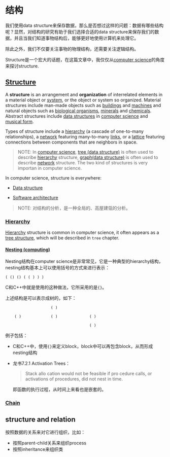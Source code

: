 # 结构

我们使用data structure来保存数据，那么是否想过这样的问题：数据有哪些结构呢？显然，对结构的研究有助于我们选择合适的data structure来保存我们的数据，并且当我们知道事物结构后，能够更好地使用计算机来处理它。

除此之外，我们不仅要关注事物的物理结构，还需要关注逻辑结构。

Structure是一个宏大的话题，在这篇文章中，我仅仅从[computer science](https://en.wikipedia.org/wiki/Computer_science)的角度来探讨structure.

## [Structure](https://en.wikipedia.org/wiki/Structure)

A **structure** is an arrangement and **organization** of interrelated elements in a material object or [system](https://en.wikipedia.org/wiki/System), or the object or system so organized. Material structures include man-made objects such as [buildings](https://en.wikipedia.org/wiki/Building) and [machines](https://en.wikipedia.org/wiki/Machine) and natural objects such as [biological organisms](https://en.wikipedia.org/wiki/Organism), [minerals](https://en.wikipedia.org/wiki/Mineral) and [chemicals](https://en.wikipedia.org/wiki/Chemical_substance). Abstract structures include [data structures](https://en.wikipedia.org/wiki/Data_structure) in [computer science](https://en.wikipedia.org/wiki/Computer_science) and [musical form](https://en.wikipedia.org/wiki/Musical_form). 

Types of structure include a [hierarchy](https://en.wikipedia.org/wiki/Hierarchy) (a cascade of one-to-many relationships), a [network](https://en.wikipedia.org/wiki/Complex_network) featuring many-to-many [links](https://en.wikipedia.org/wiki/Link_(geometry)), or a [lattice](https://en.wikipedia.org/wiki/Lattice_(order)) featuring connections between components that are neighbors in space.

> NOTE: In [computer science](https://en.wikipedia.org/wiki/Computer_science), [tree (data structure)](https://en.wikipedia.org/wiki/Tree_(data_structure)) is often used to describe  [hierarchy](https://en.wikipedia.org/wiki/Hierarchy)  structure, [graph(data structure)](https://en.wikipedia.org/wiki/Graph_(abstract_data_type)) is often used to describe  [network](https://en.wikipedia.org/wiki/Complex_network) structure. The two kind of structures is very importan in computer science.

In computer science, structure is everywhere:

- [Data structure](https://en.wikipedia.org/wiki/Data_structure)

- [Software architecture](https://en.wikipedia.org/wiki/Software_architecture)

> NOTE: 对结构的分析，是一种全局的、高屋建瓴的分析。

### [Hierarchy](https://en.wikipedia.org/wiki/Hierarchical) 

[Hierarchy](https://en.wikipedia.org/wiki/Hierarchical) structure is common in computer science, it often appears as a [tree structure](https://en.wikipedia.org/wiki/Tree_structure), which will be described in `tree` chapter.

#### [Nesting (computing)](https://en.wikipedia.org/wiki/Nesting_(computing))

Nesting结构在computer science是非常常见，它是一种典型的hierarchy结构，nesting结构基本上可以使用括号的方式来进行表示：

```
( () () ( ( ) ) )
```

C和C++中就是使用的这种做法，它所采用的是`{}`。

上述结构是可以表示成树的，如下：

```
					( )
	
    ( )				( )				 ( )
    								
    								 ( )
```

例子包括：

- C和C++中，使用`{}`来定义block，block中可以再包含block，从而形成nesting结构

- 龙书7.2.1 Activation Trees：

  > Stack allo cation would not be feasible if pro cedure calls, or activations of procedures, did not nest in time. 

  即函数的执行过程，从时间上来看也是嵌套的。

### [Chain](https://en.wikipedia.org/wiki/Chain)



## structure and relation

按照数据的关系来对它进行组织，比如：

- 按照parent-child关系来组织process
- 按照inheritance来组织类


